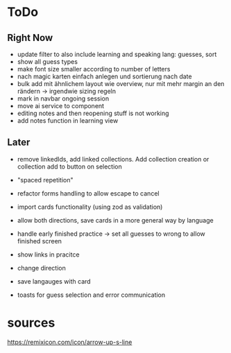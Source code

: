 # ToDo

## Right Now

- update filter to also include learning and speaking lang: guesses, sort
- show all guess types
- make font size smaller according to number of letters
- nach magic karten einfach anlegen und sortierung nach date
- bulk add mit ähnlichem layout wie overview, nur mit mehr margin an den rändern -> irgendwie sizing regeln
- mark in navbar ongoing session
- move ai service to component
- editing notes and then reopening stuff is not working
- add notes function in learning view

## Later

- remove linkedIds, add linked collections. Add collection creation or collection add to button on selection
- "spaced repetition"

- refactor forms handling to allow escape to cancel
- import cards functionality (using zod as validation)
- allow both directions, save cards in a more general way by language
- handle early finished practice -> set all guesses to wrong to allow finished screen
- show links in pracitce
- change direction
- save langauges with card
- toasts for guess selection and error communication

# sources

https://remixicon.com/icon/arrow-up-s-line
